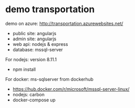 # demo transportation 
demo on azure: http://transportation.azurewebsites.net/
- public site: angularjs
- admin site: angularjs
- web api: nodejs & express
- database: mssql-server

For nodejs: version 8.11.1 
- npm install

For docker: ms-sqlserver from dockerhub
- https://hub.docker.com/r/microsoft/mssql-server-linux/
- nodejs: carbon
- docker-compose up
